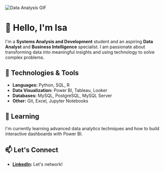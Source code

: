 ![Data Analysis GIF](https://i.giphy.com/media/v1.Y2lkPTc5MGI3NjExNzlveGFiNXZjeWFpeGV4a2w5bDAwY2RpZnB0a3BvZ3FoOXBpbmduNiZlcD12MV9pbnRlcm5hbF9naWZfYnlfaWQmY3Q9Zw/l46Cy1rHbQ92uuLXa/giphy.gif)


# 👋 Hello, I'm Isa

I'm a **Systems Analysis and Development** student and an aspiring **Data Analyst** and **Business Intelligence** specialist. I am passionate about transforming data into meaningful insights and using technology to solve complex problems.

## 🔧 Technologies & Tools
- **Languages:** Python, SQL, R
- **Data Visualization:** Power BI, Tableau, Looker
- **Databases:** MySQL, PostgreSQL, MySQL Server
- **Other:** Git, Excel, Jupyter Notebooks


## 🌱 Learning
I'm currently learning advanced data analytics techniques and how to build interactive dashboards with Power BI.

## 📫 Let's Connect
- **[LinkedIn](https://www.linkedin.com/in/isabeli-carolina-066780210/):** Let's network!


